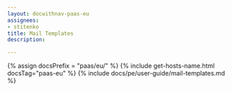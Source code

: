 ```yaml
---
layout: docwithnav-paas-eu
assignees:
- stitenko
title: Mail Templates
description:

---
```


{% assign docsPrefix = "paas/eu/" %}
{% include get-hosts-name.html docsTag="paas-eu" %}
{% include docs/pe/user-guide/mail-templates.md %}
